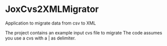 # JoxCvs2XMLMigrator
Application to migrate data from csv to XML

The project contains an example input cvs file to migrate
The code assumes you use a cvs with a | as delimiter.
